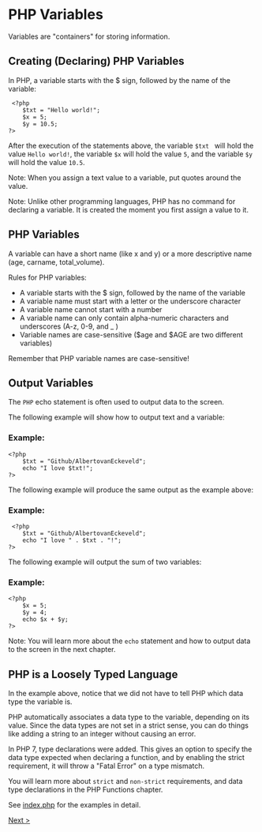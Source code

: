 # PHP Variables

Variables are "containers" for storing information.

## Creating (Declaring) PHP Variables
In PHP, a variable starts with the $ sign, followed by the name of the variable:

```
 <?php
    $txt = "Hello world!";
    $x = 5;
    $y = 10.5;
?> 
```
After the execution of the statements above, the variable ```$txt ``` will hold the value ```Hello world!```, the variable ```$x``` will hold the value ```5```, and the variable ```$y``` will hold the value ```10.5```.

Note: When you assign a text value to a variable, put quotes around the value.

Note: Unlike other programming languages, PHP has no command for declaring a variable. It is created the moment you first assign a value to it.


## PHP Variables

A variable can have a short name (like x and y) or a more descriptive name (age, carname, total_volume).

Rules for PHP variables:

- A variable starts with the $ sign, followed by the name of the variable
- A variable name must start with a letter or the underscore character
- A variable name cannot start with a number
- A variable name can only contain alpha-numeric characters and underscores (A-z, 0-9, and _ )
- Variable names are case-sensitive ($age and $AGE are two different variables)


Remember that PHP variable names are case-sensitive!


## Output Variables

The ```PHP``` echo statement is often used to output data to the screen.

The following example will show how to output text and a variable:

### Example:
```
<?php
    $txt = "Github/AlbertovanEckeveld";
    echo "I love $txt!";
?> 
```

The following example will produce the same output as the example above:

### Example:
```
 <?php
    $txt = "Github/AlbertovanEckeveld";
    echo "I love " . $txt . "!";
?> 
```
The following example will output the sum of two variables:

### Example:
```
<?php
    $x = 5;
    $y = 4;
    echo $x + $y;
?> 
```

Note: You will learn more about the ```echo``` statement and how to output data to the screen in the next chapter.

## PHP is a Loosely Typed Language

In the example above, notice that we did not have to tell PHP which data type the variable is.

PHP automatically associates a data type to the variable, depending on its value. Since the data types are not set in a strict sense, you can do things like adding a string to an integer without causing an error.

In PHP 7, type declarations were added. This gives an option to specify the data type expected when declaring a function, and by enabling the strict requirement, it will throw a "Fatal Error" on a type mismatch.

You will learn more about ```strict``` and ```non-strict``` requirements, and data type declarations in the PHP Functions chapter.

See [index.php](index.php) for the examples in detail.

[Next >](./Variable%20scope.md)